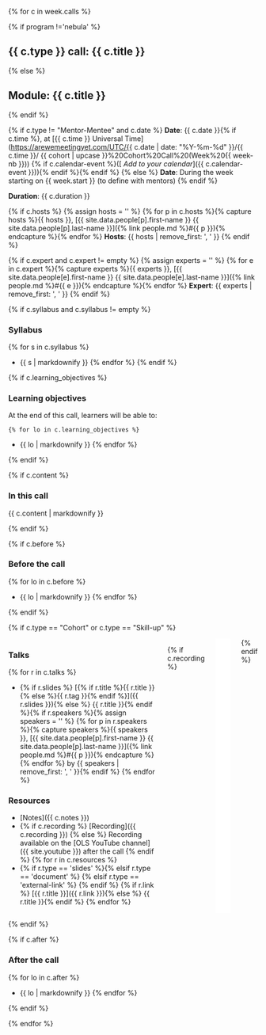 {% for c in week.calls %}

{% if program !='nebula' %}
## {{ c.type }} call: {{ c.title }}
{% else %}
## Module: {{ c.title }}
{% endif %}



{% if c.type != "Mentor-Mentee" and c.date %}
<i class="fas fa-calendar-alt"></i> **Date**: {{ c.date }}{% if c.time %}, at [{{ c.time }} Universal Time](https://arewemeetingyet.com/UTC/{{ c.date | date: "%Y-%m-%d" }}/{{ c.time }}/
{{ cohort | upcase }}%20Cohort%20Call%20(Week%20{{ week-nb }})) {% if c.calendar-event %}([<i class="fas fa-calendar-plus"></i> *Add to your calendar*]({{ c.calendar-event }})){% endif %}{% endif %}
{% else %}
<i class="fas fa-calendar-alt"></i> **Date**: During the week starting on {{ week.start }} (to define with mentors)
{% endif %}

<i class="fas fa-clock"></i> **Duration**: {{ c.duration }}

{% if c.hosts %}
    {% assign hosts = '' %}
    {% for p in c.hosts %}{% capture hosts %}{{ hosts }}, [{{ site.data.people[p].first-name }} {{ site.data.people[p].last-name }}]({% link people.md %}#{{ p }}){% endcapture %}{% endfor %}
<i class="fas fa-user-friends"></i> **Hosts**: {{ hosts | remove_first: ', ' }}
{% endif %}

{% if c.expert and c.expert != empty %}
    {% assign experts = '' %}
    {% for e in c.expert %}{% capture experts %}{{ experts }}, [{{ site.data.people[e].first-name }} {{ site.data.people[e].last-name }}]({% link people.md %}#{{ e }}){% endcapture %}{% endfor %}
<i class="fas fa-user-tie"></i> **Expert**: {{ experts | remove_first: ', ' }}
{% endif %}

{% if c.syllabus and c.syllabus != empty %}
### Syllabus
{% for s in c.syllabus %}
- {{ s | markdownify }}
{% endfor %}
{% endif %}

{% if c.learning_objectives %}
### Learning objectives

At the end of this call, learners will be able to:

    {% for lo in c.learning_objectives %}
- {{ lo | markdownify }}
    {% endfor %}

{% endif %}

{% if c.content %}
### In this call

{{ c.content | markdownify }}

{% endif %}

{% if c.before %}
### Before the call

{% for lo in c.before %}
- {{ lo | markdownify }}
{% endfor %}

{% endif %}

{% if c.type == "Cohort" or c.type == "Skill-up" %}

<div class="columns">
<div class="column is-half" markdown=1>

### Talks

{% for r in c.talks %}
- <i class="fas fa-file-powerpoint"></i>{% if r.slides %} [{% if r.title %}{{ r.title }}{% else %}{{ r.tag }}{% endif %}]({{ r.slides }}){% else %} {{ r.title }}{% endif %}{% if r.speakers %}{% assign speakers = '' %} {% for p in r.speakers %}{% capture speakers %}{{ speakers }}, [{{ site.data.people[p].first-name }} {{ site.data.people[p].last-name }}]({% link people.md %}#{{ p }}){% endcapture %}{% endfor %} by {{ speakers | remove_first: ', ' }}{% endif %}
{% endfor %}

### Resources

- <i class="fas fa-clipboard"></i> [Notes]({{ c.notes }})
- <i class="fab fa-youtube"></i> {% if c.recording %} [Recording]({{ c.recording }}) {% else %} Recording available on the [OLS YouTube channel]({{ site.youtube }}) after the call {% endif %}
{% for r in c.resources %}
- {% if r.type == 'slides' %}<i class="fas fa-file-powerpoint"></i>{% elsif r.type == 'document' %} <i class="fas fa-file"></i>{% elsif r.type == 'external-link' %} <i class="fas fa-external-link-square-alt"></i>{% endif %} {% if r.link %} [{{ r.title }}]({{ r.link }}){% else %} {{ r.title }}{% endif %}
{% endfor %}

</div>

{% if c.recording %}
<div class="column">
    <div>
        <iframe
            style="width:100%;height:100%;min-height:300px;"
            src="{{ c.recording | replace: 'youtu.be/', 'youtube.com/embed/' | replace: '?t', '?start' }}"
            title="YouTube video player"
            frameborder="0"
            allow="accelerometer; autoplay; clipboard-write; encrypted-media; gyroscope; picture-in-picture; web-share"
            allowfullscreen>
        </iframe>
    </div>
</div>
{% endif %}

</div>

{% endif %}

{% if c.after %}
### After the call

{% for lo in c.after %}
- {{ lo | markdownify }}
{% endfor %}

{% endif %}

{% endfor %}